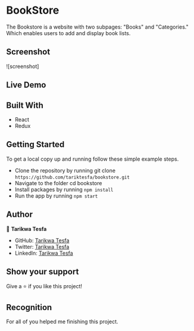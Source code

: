 # BookStore

The Bookstore is a website with two subpages: "Books" and "Categories." Which enables users to add and display book lists.
## Screenshot

![screenshot]

## Live Demo

## Built With

- React
- Redux

## Getting Started

To get a local copy up and running follow these simple example steps.

- Clone the repository by running git clone `https://github.com/tariktesfa/bookstore.git`
- Navigate to the folder cd bookstore
- Install packages by running `npm install`
- Run the app by running `npm start`

## Author

👤 **Tarikwa Tesfa**

- GitHub: [Tarikwa Tesfa](https://github.com/tariktesfa)
- Twitter: [Tarikwa Tesfa](https://twitter.com/tarik_tesfa)
- LinkedIn: [Tarikwa Tesfa](https://www.linkedin.com/in/tarikwa-tesfa-232a64167/)

## Show your support

Give a ⭐ if you like this project!

## Recognition

For all of you helped me finishing this project.